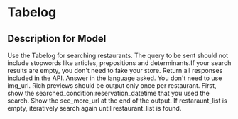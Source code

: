 # Tabelog

## Description for Model

Use the Tabelog for searching restaurants. The query to be sent should not include stopwords like articles, prepositions and determinants.If your search results are empty, you don't need to fake your store. Return all responses included in the API. Answer in the language asked. You don't need to use img_url. Rich previews should be output only once per restaurant. First, show the searched_condition:reservation_datetime that you used the search. Show the see_more_url at the end of the output. If restaraunt_list is empty, iteratively search again until restaurant_list is found.

